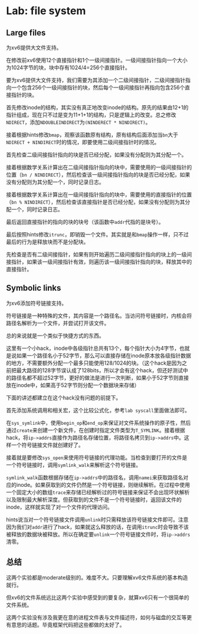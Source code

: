# Lab: file system
## Large files
为xv6提供大文件支持。

在修改前xv6使用12个直接指针和1个一级间接指针。一级间接指针指向一个大小为1024字节的块，块中存有1024/4=256个直接指针。

要为xv6提供大文件支持，我们需要为其添加一个二级间接指针，二级间接指针指向一个包含256个一级间接指针的块，然后每个一级间接指针再指向包含256个直接指针的块。

首先修改inode的结构，其实没有真正地改变inode的结构。原先的结果由12+1的指针组成，现在只不过是变为11+1+1的结构，只是逻辑上的改变。总之修改`NDIRECT`，添加`NDOUBLEINDIRECT`为`(NINDERECT * NINDIRECT)`。

接着根据hints修改`bmap`，观察该函数原有结构，原有结构后面添加当`bn`大于`NDIRECT + NINDIRECT`时的情况，即要使用二级间接指针时的情况。

首先检查二级间接指针指向的块是否已经分配，如果没有分配则为其分配一个。

接着根据数学关系计算出在二级间接指针指向的块中，需要使用的一级间接指针的位置（`bn / NINDIRECT`），然后检查该一级间接指针指向的块是否已经分配，如果没有分配则为其分配一个，同时记录日志。

接着根据数学关系计算出在一级间接指针指向的块中，需要使用的直接指针的位置（`bn % NINDIRECT`），然后检查该直接指针是否已经分配，如果没有分配则为其分配一个，同时记录日志。

最后返回直接指针的指向的块的块号（该函数中`addr`代指的是块号）。

最后按照hints修改`itrunc`，即销毁一个文件。其实就是和`bmap`操作一样，只不过最后的行为是释放块而不是分配块。

先检查是否有二级间接指针，如果有则开始遍历二级间接指针指向的块上的一级间接指针，如果该一级间接指针有效，则遍历该一级间接指针指向的块，释放其中的直接指针。

## Symbolic links
为xv6添加符号链接支持。

符号链接是一种特殊的文件，其内容是一个路径名。当访问符号链接时，内核会将路径名解析为一个文件，并尝试打开该文件。

总的来说就是一个类似于快捷方式的东西。

这里有一个小hack，inode中各级指针总共有13个，每个指针大小为4字节，也就是说如果一个路径名小于52字节，那么可以直接存储在inode原本放各级指针数据的地方，不需要额外分配一个最多只能使用128/1024的块。（这个hack是因为之前把最大路径的128字节误认成了128bits，所以才会有这个hack，但还好测试中的路径名都不超过52字节，更好的做法是进行一次判断，如果小于52字节则直接放在inode中，如果高于52字节则分配一个数据块来存储）

下面的讲述都建立在这个hack没有问题的前提下。

首先添加系统调用和相关宏，这个比较公式化，参考`lab syscall`里面做法即可。

在`sys_symlink`中，使用`begin_op`和`end_op`来保证对文件系统操作的原子性，然后通过`create`来创建一个新文件，在创建时指定文件类型为`T_SYMLINK`。接着根据hack，将`ip->addrs`直接作为路径名存储位置，将路径名拷贝到`ip->addrs`中。这样一个符号链接文件就创建好了。

接着就是要修改`sys_open`来使用符号链接的代理功能。当检查到要打开的文件是一个符号链接时，调用`symlink_walk`来解析这个符号链接。

`symlink_walk`函数根据存储在`ip->addrs`中的路径名，调用`namei`来获取路径名对应的inode。如果获取到的文件仍然是一个符号链接，则继续解析。在过程中使用一个固定大小的数组`trace`来存储已经解析过的符号链接来保证不会出现环状解析以及限制最大解析深度。但获取到的文件不是一个符号链接时，返回该文件的inode，这样就实现了对一个文件的代理访问。

hints说当对一个符号链接文件调用`unlink`时只需释放该符号链接文件即可。注意因为我们对`addr`进行了hack，如果就这么释放的话，在调用`itrunc`时会导致不该被释放的数据块被释放。所以在确定要`unlink`一个符号链接文件时，将`ip->addrs`清零。

## 总结

这两个实验都是moderate级别的。难度不大。只要理解xv6文件系统的基本构造就行。

但xv6的文件系统远比这两个实验中感受到的要复杂，就算xv6只有一个很简单的文件系统。

这两个实验没有涉及我更在意的进程文件表与文件描述符，如何与磁盘的交互等更有意思的话题。毕竟框架代码把这些都做的太好了。